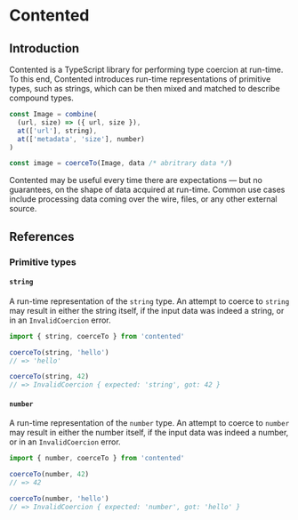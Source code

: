 # Contented

## Introduction

Contented is a TypeScript library for performing type coercion at run-time. To this end, Contented introduces run-time representations of primitive types, such as strings, which can be then mixed and matched to describe compound types.

```typescript
const Image = combine(
  (url, size) => ({ url, size }),
  at(['url'], string),
  at(['metadata', 'size'], number)
)

const image = coerceTo(Image, data /* abritrary data */)
```

Contented may be useful every time there are expectations — but no guarantees, on the shape of data acquired at run-time. Common use cases include processing data coming over the wire, files, or any other external source.

## References

### Primitive types

#### `string`

A run-time representation of the `string` type. An attempt to coerce to `string` may result in either the string itself, if the input data was indeed a string, or in an `InvalidCoercion` error.

```typescript
import { string, coerceTo } from 'contented'

coerceTo(string, 'hello')
// => 'hello'

coerceTo(string, 42)
// => InvalidCoercion { expected: 'string', got: 42 }
```

#### `number`

A run-time representation of the `number` type. An attempt to coerce to `number` may result in either the number itself, if the input data was indeed a number, or in an `InvalidCoercion` error.

```typescript
import { number, coerceTo } from 'contented'

coerceTo(number, 42)
// => 42

coerceTo(number, 'hello')
// => InvalidCoercion { expected: 'number', got: 'hello' }
```
